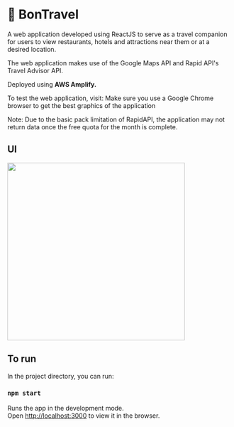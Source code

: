 # 🌆 BonTravel

A web application developed using ReactJS to serve as a travel companion for users to view restaurants, hotels and attractions near them or at a desired location.

The web application makes use of the Google Maps API and Rapid API's Travel Advisor API.

Deployed using **AWS Amplify.**

<!-- link aftervisit  -->

To test the web application, visit: Make sure you use a Google Chrome browser to get the best graphics of the application

Note: Due to the basic pack limitation of RapidAPI, the application may not return data once the free quota for the month is complete.

## UI

<img src="https://github.com/jatinaroraa/bon-travel/blob/master/UI.png" width="400">

## To run

In the project directory, you can run:

### `npm start`

Runs the app in the development mode.\
Open [http://localhost:3000](http://localhost:3000) to view it in the browser.
